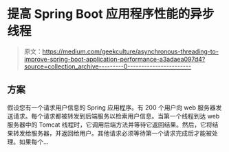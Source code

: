 # 提高 Spring Boot 应用程序性能的异步线程

> 原文：<https://medium.com/geekculture/asynchronous-threading-to-improve-spring-boot-application-performance-a3adaea097d4?source=collection_archive---------0----------------------->

## 方案

假设您有一个请求用户信息的 Spring 应用程序。有 200 个用户向 web 服务器发送请求。每个请求都被转发到后端服务以检索用户信息。当第一个线程到达 web 服务器中的 Tomcat 线程时，它调用后端方法并等待它返回结果。然后，它将结果转发给服务器，并返回给用户。其他请求必须等待第一个请求完成后才能被处理。如果每个…